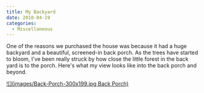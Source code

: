 ```yaml
---
title: My Backyard
date: 2010-04-19
categories: 
  - Miscellaneous
---
```


One of the reasons we purchased the house was because it had a huge backyard and a beautiful, screened-in back porch. As the trees have started to bloom, I've been really struck by how close the little forest in the back yard is to the porch. Here's what my view looks like into the back porch and beyond.

[![](images/Back-Porch-300x199.jpg Back Porch)](http://www.thewargos.com/wp-content/uploads/2010/04/Back-Porch.jpg)

